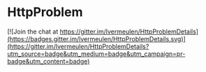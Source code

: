 # HttpProblem

[![Join the chat at https://gitter.im/lvermeulen/HttpProblemDetails](https://badges.gitter.im/lvermeulen/HttpProblemDetails.svg)](https://gitter.im/lvermeulen/HttpProblemDetails?utm_source=badge&utm_medium=badge&utm_campaign=pr-badge&utm_content=badge)
